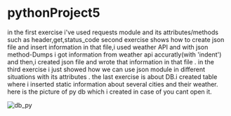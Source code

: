 # pythonProject5
in the first exercise i've used requests module and its attributes/methods such as header,get,status_code
second exercise shows how to create json file and insert information in that file,i used weather API and with json method-Dumps i got information from weather api
accuratly(with 'indent') and then,i created json file and wrote that information in that file .
in the third exercise i just showed how we can use json module in different situations with its attributes .
the last exercise is about DB.i created table where i inserted static information about several cities and their weather.
here is the picture of py db which i created in case of you cant open it.

![db_py](https://user-images.githubusercontent.com/93010014/167310682-4181c7e7-0f87-4988-b48e-64f977932731.png)

